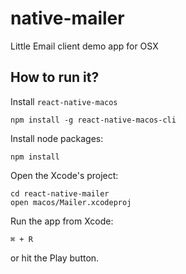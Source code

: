 # native-mailer
Little Email client demo app for OSX

## How to run it?
Install `react-native-macos`

```
npm install -g react-native-macos-cli
```

Install node packages:

```
npm install
```

Open the Xcode's project:

```
cd react-native-mailer
open macos/Mailer.xcodeproj
```

Run the app from Xcode:

```
⌘ + R
```

or hit the Play button.

